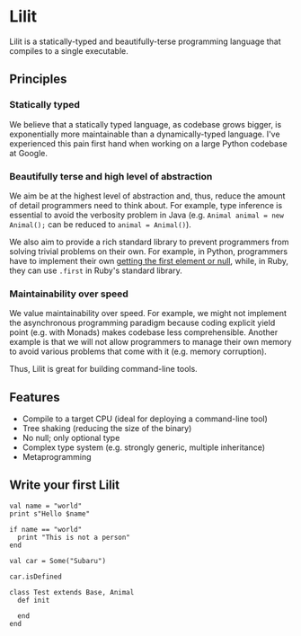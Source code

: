 Lilit
=======

Lilit is a statically-typed and beautifully-terse programming language that compiles to a single executable.


Principles
-----------

### Statically typed

We believe that a statically typed language, as codebase grows bigger, is exponentially more maintainable than a dynamically-typed language. I've experienced this pain first hand when working on a large Python codebase at Google.

### Beautifully terse and high level of abstraction

We aim be at the highest level of abstraction and, thus, reduce the amount of detail programmers need to think about. For example, type inference is essential to avoid the verbosity problem in Java (e.g. `Animal animal = new Animal();` can be reduced to `animal = Animal()`).

We also aim to provide a rich standard library to prevent programmers from solving trivial problems on their own. For example, in Python, programmers have to implement their own [getting the first element or null](https://stackoverflow.com/questions/363944/python-idiom-to-return-first-item-or-none), while, in Ruby, they can use `.first` in Ruby's standard library.

### Maintainability over speed

We value maintainability over speed. For example, we might not implement the asynchronous programming paradigm because coding explicit yield point (e.g. with Monads) makes codebase less comprehensible. Another example is that we will not allow programmers to manage their own memory to avoid various problems that come with it (e.g. memory corruption).

Thus, Lilit is great for building command-line tools.


Features
---------

* Compile to a target CPU (ideal for deploying a command-line tool)
* Tree shaking (reducing the size of the binary)
* No null; only optional type
* Complex type system (e.g. strongly generic, multiple inheritance)
* Metaprogramming


Write your first Lilit
-----------------------

```
val name = "world"
print s"Hello $name"

if name == "world"
  print "This is not a person"
end

val car = Some("Subaru")

car.isDefined

class Test extends Base, Animal
  def init
    
  end
end
```
